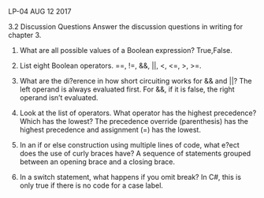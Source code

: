 LP-04 AUG 12 2017

3.2 Discussion Questions
Answer the discussion questions in writing for chapter 3.

1.	What are all possible values of a Boolean expression?
True,False.

2.	List eight Boolean operators.
==, !=, &&,  ||, <, <=,  >, >=.

3.	What are the di?erence in how short circuiting works for && and ||?
The left operand is always evaluated first. For &&, if it is false, the right operand isn’t evaluated.

4.	Look at the list of operators. What operator has the highest precedence? Which has the lowest?
The precedence override (parenthesis) has the highest precedence and assignment (=) has the lowest.

5.	In an if or else construction using multiple lines of code, what e?ect does the use of curly braces have?
A sequence of statements grouped between an opening brace and a closing brace.

6.	In a switch statement, what happens if you omit break?
In C#, this is only true if there is no code for a case label.

